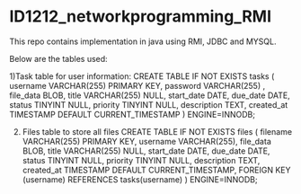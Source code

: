 # ID1212_networkprogramming_RMI
This repo contains implementation in java using RMI, JDBC and MYSQL.

Below are the tables used:

1)Task table for user information:
CREATE TABLE IF NOT EXISTS tasks (
    username VARCHAR(255) PRIMARY KEY,
    password VARCHAR(255) ,
    file_data BLOB,
    title VARCHAR(255) NULL,
    start_date DATE,
    due_date DATE,
    status TINYINT NULL,
    priority TINYINT NULL,
    description TEXT,
    created_at TIMESTAMP DEFAULT CURRENT_TIMESTAMP
)  ENGINE=INNODB;

2) Files table to store all files
CREATE TABLE IF NOT EXISTS files (
    filename VARCHAR(255) PRIMARY KEY,
    username VARCHAR(255),
    file_data BLOB,
    title VARCHAR(255) NULL,
    start_date DATE,
    due_date DATE,
    status TINYINT NULL,
    priority TINYINT NULL,
    description TEXT,
    created_at TIMESTAMP DEFAULT CURRENT_TIMESTAMP,
    FOREIGN KEY (username) REFERENCES tasks(username) 
)  ENGINE=INNODB;
